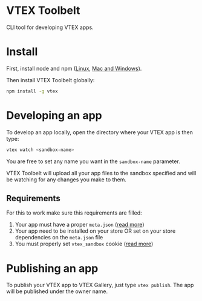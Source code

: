 # VTEX Toolbelt

CLI tool for developing VTEX apps.

# Install

First, install node and npm ([Linux](https://gist.github.com/isaacs/579814), [Mac and Windows](https://nodejs.org/download/)).

Then install VTEX Toolbelt globally:
```sh
npm install -g vtex
```

# Developing an app

To develop an app locally, open the directory where your VTEX app is then type:

```sh
vtex watch <sandbox-name>
```

You are free to set any name you want in the `sandbox-name` parameter.

VTEX Toolbelt will upload all your app files to the sandbox specified and will be watching for any changes you make to them.

## Requirements

For this to work make sure this requirements are filled:

1. Your app must have a proper `meta.json` ([read more](https://github.com/vtex/portal-wiki/wiki/meta.json-file))
2. Your app need to be installed on your store OR set on your store dependencies on the `meta.json` file
2. You must properly set `vtex_sandbox` cookie ([read more](https://github.com/vtex/portal-wiki/wiki/Sandbox))

# Publishing an app

To publish your VTEX app to VTEX Gallery, just type `vtex publish`. The app will be published under the owner name.